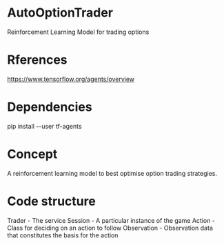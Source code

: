 # AutoOptionTrader
Reinforcement Learning Model for trading options

# Rferences
https://www.tensorflow.org/agents/overview

# Dependencies
pip install --user tf-agents

# Concept
A reinforcement learning model to best optimise option trading strategies.

# Code structure
Trader						- The service
	Session					- A particular instance of the game
		Action				- Class for deciding on an action to follow
			Observation		- Observation data that constitutes the basis for the action

